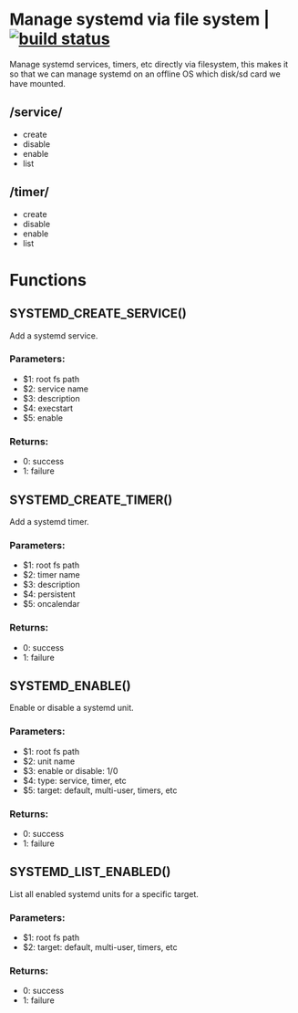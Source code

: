 # Manage systemd via file system | [![build status](https://gitlab.com/space-sh/systemd/badges/master/build.svg)](https://gitlab.com/space-sh/systemd/commits/master)

Manage systemd services, timers, etc directly via filesystem,
this makes it so that we can manage systemd on an offline OS
which disk/sd card we have mounted.



## /service/
	

+ create
+ disable
+ enable
+ list

## /timer/
	

+ create
+ disable
+ enable
+ list

# Functions 

## SYSTEMD\_CREATE\_SERVICE()  
  
  
  
Add a systemd service.  
  
### Parameters:  
- $1: root fs path  
- $2: service name  
- $3: description  
- $4: execstart  
- $5: enable  
  
### Returns:  
- 0: success  
- 1: failure  
  
  
  
## SYSTEMD\_CREATE\_TIMER()  
  
  
  
Add a systemd timer.  
  
### Parameters:  
- $1: root fs path  
- $2: timer name  
- $3: description  
- $4: persistent  
- $5: oncalendar  
  
### Returns:  
- 0: success  
- 1: failure  
  
  
  
## SYSTEMD\_ENABLE()  
  
  
  
Enable or disable a systemd unit.  
  
### Parameters:  
- $1: root fs path  
- $2: unit name  
- $3: enable or disable: 1/0  
- $4: type: service, timer, etc  
- $5: target: default, multi-user, timers, etc  
  
### Returns:  
- 0: success  
- 1: failure  
  
  
  
## SYSTEMD\_LIST\_ENABLED()  
  
  
  
List all enabled systemd units for a specific target.  
  
### Parameters:  
- $1: root fs path  
- $2: target: default, multi-user, timers, etc  
  
### Returns:  
- 0: success  
- 1: failure  
  
  
  
